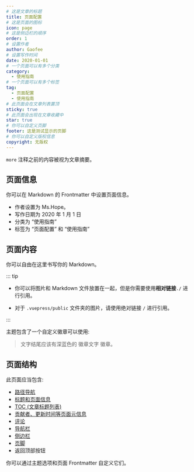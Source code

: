 ```yaml
---
# 这是文章的标题
title: 页面配置
# 这是页面的图标
icon: page
# 这是侧边栏的顺序
order: 1
# 设置作者
author: Gaofee
# 设置写作时间
date: 2020-01-01
# 一个页面可以有多个分类
category:
  - 使用指南
# 一个页面可以有多个标签
tag:
  - 页面配置
  - 使用指南
# 此页面会在文章列表置顶
sticky: true
# 此页面会出现在文章收藏中
star: true
# 你可以自定义页脚
footer: 这是测试显示的页脚
# 你可以自定义版权信息
copyright: 无版权
---
```


`more` 注释之前的内容被视为文章摘要。

<!-- more -->

## 页面信息

你可以在 Markdown 的 Frontmatter 中设置页面信息。

- 作者设置为 Ms.Hope。
- 写作日期为 2020 年 1 月 1 日
- 分类为 “使用指南”
- 标签为 “页面配置” 和 “使用指南”

## 页面内容

你可以自由在这里书写你的 Markdown。

::: tip

- 你可以将图片和 Markdown 文件放置在一起，但是你需要使用**相对链接**`./` 进行引用。

- 对于 `.vuepress/public` 文件夹的图片，请使用绝对链接 `/` 进行引用。

:::

主题包含了一个自定义徽章可以使用:

> 文字结尾应该有深蓝色的 徽章文字 徽章。 <Badge text="徽章文字" color="#242378" />

## 页面结构

此页面应当包含:

- [路径导航](https://note.gaofee.cc/zh/guide/layout/breadcrumb.html)
- [标题和页面信息](https://note.gaofee.cc/zh/guide/feature/page-info.html)
- [TOC (文章标题列表)](https://note.gaofee.cc/zh/guide/layout/page.html#标题列表)
- [贡献者、更新时间等页面元信息](https://note.gaofee.cc/guide/feature/meta.html)
- [评论](https://note.gaofee.cc/zh/guide/feature/comment.html)
- [导航栏](https://note.gaofee.cc/zh/guide/layout/navbar.html)
- [侧边栏](https://note.gaofee.cc/zh/guide/layout/sidebar.html)
- [页脚](https://note.gaofee.cc/zh/guide/layout/footer.html)
- 返回顶部按钮

你可以通过主题选项和页面 Frontmatter 自定义它们。
